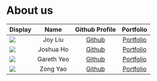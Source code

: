 # About us


Display |    Name    |              Github Profile               | Portfolio 
--------|:----------:|:-----------------------------------------:|:---------:
![](https://www.google.com/url?sa=i&url=https%3A%2F%2Fwww.nationalgeographic.com%2Fanimals%2Fmammals%2Ffacts%2Fdomestic-cat&psig=AOvVaw0h1oKdH4MW00nu2-jCVMT5&ust=1709970657610000&source=images&cd=vfe&opi=89978449&ved=0CBMQjRxqFwoTCOj10J6X5IQDFQAAAAAdAAAAABAI) |  Joy Liu   |  [Github](https://github.com/liuzehui03)  | [Portfolio](docs/team/liuzehui03.md)
![](https://via.placeholder.com/100.png?text=Photo) | Joshua Ho  |  [Github](https://github.com/joshuahoky)  | [Portfolio](docs/team/joshuahoky.md)
![](https://www.google.com/url?sa=i&url=https%3A%2F%2Fwww.thesprucepets.com%2Fabout-tuxedo-cats-554695&psig=AOvVaw0C_GqS3DVZWNcXkFONc6FM&ust=1709970666751000&source=images&cd=vfe&opi=89978449&ved=0CBMQjRxqFwoTCNi3kqOX5IQDFQAAAAAdAAAAABAE) | Gareth Yeo | [Github](https://github.com/lordgareth10) | [Portfolio](docs/team/lordgareth10.md)
![](https://via.placeholder.com/100.png?text=Photo) |  Zong Yao  |       [Github](https://github.com/)       | [Portfolio](docs/team/yeozongyao.md)

